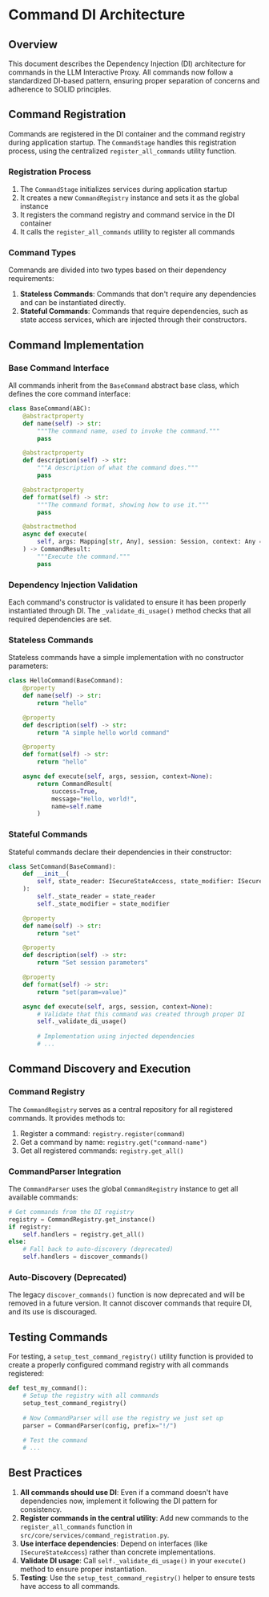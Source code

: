 # Command DI Architecture

## Overview

This document describes the Dependency Injection (DI) architecture for commands in the LLM Interactive Proxy. All commands now follow a standardized DI-based pattern, ensuring proper separation of concerns and adherence to SOLID principles.

## Command Registration

Commands are registered in the DI container and the command registry during application startup. The `CommandStage` handles this registration process, using the centralized `register_all_commands` utility function.

### Registration Process

1. The `CommandStage` initializes services during application startup
2. It creates a new `CommandRegistry` instance and sets it as the global instance
3. It registers the command registry and command service in the DI container
4. It calls the `register_all_commands` utility to register all commands

### Command Types

Commands are divided into two types based on their dependency requirements:

1. **Stateless Commands**: Commands that don't require any dependencies and can be instantiated directly.
2. **Stateful Commands**: Commands that require dependencies, such as state access services, which are injected through their constructors.

## Command Implementation

### Base Command Interface

All commands inherit from the `BaseCommand` abstract base class, which defines the core command interface:

```python
class BaseCommand(ABC):
    @abstractproperty
    def name(self) -> str:
        """The command name, used to invoke the command."""
        pass

    @abstractproperty
    def description(self) -> str:
        """A description of what the command does."""
        pass

    @abstractproperty
    def format(self) -> str:
        """The command format, showing how to use it."""
        pass

    @abstractmethod
    async def execute(
        self, args: Mapping[str, Any], session: Session, context: Any = None
    ) -> CommandResult:
        """Execute the command."""
        pass
```

### Dependency Injection Validation

Each command's constructor is validated to ensure it has been properly instantiated through DI. The `_validate_di_usage()` method checks that all required dependencies are set.

### Stateless Commands

Stateless commands have a simple implementation with no constructor parameters:

```python
class HelloCommand(BaseCommand):
    @property
    def name(self) -> str:
        return "hello"

    @property
    def description(self) -> str:
        return "A simple hello world command"

    @property
    def format(self) -> str:
        return "hello"

    async def execute(self, args, session, context=None):
        return CommandResult(
            success=True,
            message="Hello, world!",
            name=self.name
        )
```

### Stateful Commands

Stateful commands declare their dependencies in their constructor:

```python
class SetCommand(BaseCommand):
    def __init__(
        self, state_reader: ISecureStateAccess, state_modifier: ISecureStateModification
    ):
        self._state_reader = state_reader
        self._state_modifier = state_modifier

    @property
    def name(self) -> str:
        return "set"

    @property
    def description(self) -> str:
        return "Set session parameters"

    @property
    def format(self) -> str:
        return "set(param=value)"

    async def execute(self, args, session, context=None):
        # Validate that this command was created through proper DI
        self._validate_di_usage()
        
        # Implementation using injected dependencies
        # ...
```

## Command Discovery and Execution

### Command Registry

The `CommandRegistry` serves as a central repository for all registered commands. It provides methods to:

1. Register a command: `registry.register(command)`
2. Get a command by name: `registry.get("command-name")`
3. Get all registered commands: `registry.get_all()`

### CommandParser Integration

The `CommandParser` uses the global `CommandRegistry` instance to get all available commands:

```python
# Get commands from the DI registry
registry = CommandRegistry.get_instance()
if registry:
    self.handlers = registry.get_all()
else:
    # Fall back to auto-discovery (deprecated)
    self.handlers = discover_commands()
```

### Auto-Discovery (Deprecated)

The legacy `discover_commands()` function is now deprecated and will be removed in a future version. It cannot discover commands that require DI, and its use is discouraged.

## Testing Commands

For testing, a `setup_test_command_registry()` utility function is provided to create a properly configured command registry with all commands registered:

```python
def test_my_command():
    # Setup the registry with all commands
    setup_test_command_registry()
    
    # Now CommandParser will use the registry we just set up
    parser = CommandParser(config, prefix="!/")
    
    # Test the command
    # ...
```

## Best Practices

1. **All commands should use DI**: Even if a command doesn't have dependencies now, implement it following the DI pattern for consistency.
2. **Register commands in the central utility**: Add new commands to the `register_all_commands` function in `src/core/services/command_registration.py`.
3. **Use interface dependencies**: Depend on interfaces (like `ISecureStateAccess`) rather than concrete implementations.
4. **Validate DI usage**: Call `self._validate_di_usage()` in your `execute()` method to ensure proper instantiation.
5. **Testing**: Use the `setup_test_command_registry()` helper to ensure tests have access to all commands.
